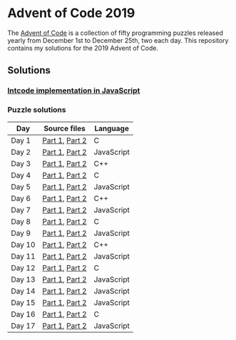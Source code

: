 # Advent of Code 2019

The [Advent of Code](https://adventofcode.com/) is a collection of fifty programming puzzles released yearly
from December 1st to December 25th, two each day. This repository contains my solutions for the 2019 Advent of Code.

## Solutions

### [Intcode implementation in JavaScript](common/intcode.js)

### Puzzle solutions

| Day    | Source files                                                     | Language   |
|--------|------------------------------------------------------------------|------------|
| Day  1 | [Part 1](day1/day1-part1.c    ), [Part 2](day1/day1-part2.c    ) | C          |
| Day  2 | [Part 1](day2/day2-part1.js   ), [Part 2](day2/day2-part2.js   ) | JavaScript |
| Day  3 | [Part 1](day3/day3-part1.cpp  ), [Part 2](day3/day3-part2.cpp  ) | C++        |
| Day  4 | [Part 1](day4/day4-part1.c    ), [Part 2](day4/day4-part2.c    ) | C          |
| Day  5 | [Part 1](day5/day5-part1.js   ), [Part 2](day5/day5-part2.js   ) | JavaScript |
| Day  6 | [Part 1](day6/day6-part1.cpp  ), [Part 2](day6/day6-part2.cpp  ) | C++        |
| Day  7 | [Part 1](day7/day7-part1.js   ), [Part 2](day7/day7-part2.js   ) | JavaScript |
| Day  8 | [Part 1](day8/day8-part1.c    ), [Part 2](day8/day8-part2.c    ) | C          |
| Day  9 | [Part 1](day9/day9-part1.js   ), [Part 2](day9/day9-part2.js   ) | JavaScript |
| Day 10 | [Part 1](day10/day10-part1.cpp), [Part 2](day10/day10-part2.cpp) | C++        |
| Day 11 | [Part 1](day11/day11-part1.js ), [Part 2](day11/day11-part2.js ) | JavaScript |
| Day 12 | [Part 1](day12/day12-part1.c  ), [Part 2](day12/day12-part2.c  ) | C          |
| Day 13 | [Part 1](day13/day13-part1.js ), [Part 2](day13/day13-part2.js ) | JavaScript |
| Day 14 | [Part 1](day14/day14-part1.js ), [Part 2](day14/day14-part2.js ) | JavaScript |
| Day 15 | [Part 1](day15/day15-part1.js ), [Part 2](day15/day15-part2.js ) | JavaScript |
| Day 16 | [Part 1](day16/day16-part1.c  ), [Part 2](day16/day16-part2.c  ) | C          |
| Day 17 | [Part 1](day17/day17-part1.js ), [Part 2](day17/day17-part2.js ) | JavaScript |
